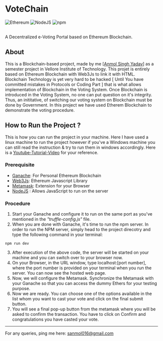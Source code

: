 # VoteChain
![Ethereum](https://img.shields.io/badge/Ethereum-A6A9AA?style=for-the-badge&logo=ethereum&logoColor=white)
![NodeJS](https://img.shields.io/badge/Node.js-43853D?style=for-the-badge&logo=node.js&logoColor=white)
![npm](https://img.shields.io/badge/npm-CB3837?style=for-the-badge&logo=npm&logoColor=white)

<br>A Decentralized e-Voting Portal based on Ethereum Blockchain. 

## About
This is a Blockchain-based project, made by me [[Anmol Singh Yadav](https://www.linkedin.com/in/anmolsinghyadav/)] as a semester project in Vellore Institute of Technology. This projet is entirely based on Ethereum Blockchain with Web3Js to link it with HTML. Blockchain Technology is yet very hard to be hacked [ Until You have committed mistakes in Protocols or Coding Part ] that is what allows implementation of Blockchain in the Voting System. Once Blockchain is introduced in the Voting System, no one can put question on it's integrity. Thus, an inititative, of switching our voting system on Blockchain must be done by Government.
In this project we have used Etherem Blockchain to demonstrate the voting procedure.

## How to Run the Project ?
This is how you can run the project in your machine. Here I have used a linux machine to run the project however if you've a Windows machine you can still read the instruction & try to run them in windows accordingly. Here is a [Youtube-Tutorial-Video](https://www.youtube.com/watch?v=BoH75TkjwHw&feature=youtu.be) for your reference.
### Prerequisite
* [Ganache](https://www.trufflesuite.com/ganache): For Personal Ethereum Blockchain
* [Web3Js](https://web3js.readthedocs.io/en/v1.3.0/): Ethereum Javascript Library
* [Metamask](https://metamask.io/): Extension for your Browser 
* [NodeJS](https://nodejs.org/en/download/package-manager/) : Allows JavaScript to run on the server

### Procedure
1. Start your Ganache and configure it to run on the same port as you've mentioned in the *"truffle-config.js"* file.
2. When you are done with Ganache, it's time to run the npm server. In order to run the NPM server, simply head to the project direcotry and type the following command in your terminal:
```Node 
npm run dev 
```
3. After execution of the above code, the server will be started on your machine and you can switch over to your browser now.
4. On your Browser, in the URL window, type localhost:[port number], where the port number is provided on your terminal when you run the server. You can now see the hosted web page.
5. Now, we will configure the Metamask. Synchronize the Metamask with your Ganache so that you can access the dummy Ethers for your testing purpose.
6. Now we are ready. You can choose one of the options available in the list whom you want to cast your vote and click on the final submit button. 
7. You will see a final pop-up button from the metamask where you will be asked to confirm the transaction. You have to click on Confirm and congratulations you have casted your vote.
--- 

For any queries, ping me here: [sanmol016@gmail.com](mailto:sanmol016@gmail.com)
